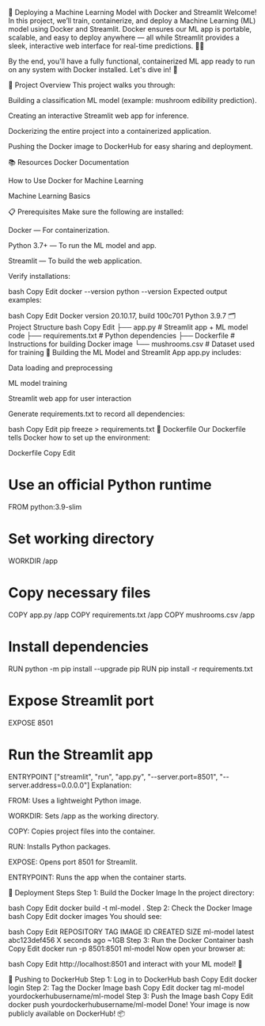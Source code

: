 🚀 Deploying a Machine Learning Model with Docker and Streamlit
Welcome! In this project, we’ll train, containerize, and deploy a Machine Learning (ML) model using Docker and Streamlit. Docker ensures our ML app is portable, scalable, and easy to deploy anywhere — all while Streamlit provides a sleek, interactive web interface for real-time predictions. 🐳🤖

By the end, you'll have a fully functional, containerized ML app ready to run on any system with Docker installed. Let's dive in! 🎯

📖 Project Overview
This project walks you through:

Building a classification ML model (example: mushroom edibility prediction).

Creating an interactive Streamlit web app for inference.

Dockerizing the entire project into a containerized application.

Pushing the Docker image to DockerHub for easy sharing and deployment.

📚 Resources
Docker Documentation

How to Use Docker for Machine Learning

Machine Learning Basics

📋 Prerequisites
Make sure the following are installed:

Docker — For containerization.

Python 3.7+ — To run the ML model and app.

Streamlit — To build the web application.

Verify installations:

bash
Copy
Edit
docker --version
python --version
Expected output examples:

bash
Copy
Edit
Docker version 20.10.17, build 100c701
Python 3.9.7
🗂️ Project Structure
bash
Copy
Edit
├── app.py              # Streamlit app + ML model code
├── requirements.txt    # Python dependencies
├── Dockerfile          # Instructions for building Docker image
└── mushrooms.csv       # Dataset used for training
🐍 Building the ML Model and Streamlit App
app.py includes:

Data loading and preprocessing

ML model training

Streamlit web app for user interaction

Generate requirements.txt to record all dependencies:

bash
Copy
Edit
pip freeze > requirements.txt
📄 Dockerfile
Our Dockerfile tells Docker how to set up the environment:

Dockerfile
Copy
Edit
# Use an official Python runtime
FROM python:3.9-slim

# Set working directory
WORKDIR /app

# Copy necessary files
COPY app.py /app
COPY requirements.txt /app
COPY mushrooms.csv /app

# Install dependencies
RUN python -m pip install --upgrade pip
RUN pip install -r requirements.txt

# Expose Streamlit port
EXPOSE 8501

# Run the Streamlit app
ENTRYPOINT ["streamlit", "run", "app.py", "--server.port=8501", "--server.address=0.0.0.0"]
Explanation:

FROM: Uses a lightweight Python image.

WORKDIR: Sets /app as the working directory.

COPY: Copies project files into the container.

RUN: Installs Python packages.

EXPOSE: Opens port 8501 for Streamlit.

ENTRYPOINT: Runs the app when the container starts.

🚀 Deployment Steps
Step 1: Build the Docker Image
In the project directory:

bash
Copy
Edit
docker build -t ml-model .
Step 2: Check the Docker Image
bash
Copy
Edit
docker images
You should see:

bash
Copy
Edit
REPOSITORY   TAG       IMAGE ID       CREATED          SIZE
ml-model     latest    abc123def456   X seconds ago    ~1GB
Step 3: Run the Docker Container
bash
Copy
Edit
docker run -p 8501:8501 ml-model
Now open your browser at:

bash
Copy
Edit
http://localhost:8501
and interact with your ML model! 🎨

🐋 Pushing to DockerHub
Step 1: Log in to DockerHub
bash
Copy
Edit
docker login
Step 2: Tag the Docker Image
bash
Copy
Edit
docker tag ml-model yourdockerhubusername/ml-model
Step 3: Push the Image
bash
Copy
Edit
docker push yourdockerhubusername/ml-model
Done! Your image is now publicly available on DockerHub! 📦
